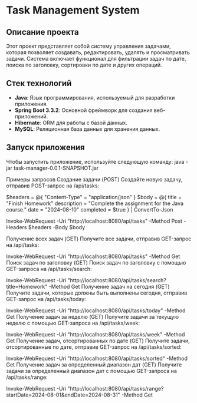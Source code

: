 # Task Management System

## Описание проекта

Этот проект представляет собой систему управления задачами, которая позволяет создавать, редактировать, удалять и просматривать задачи. Система включает функционал для фильтрации задач по дате, поиска по заголовку, сортировки по дате и других операций.

## Стек технологий

- **Java**: Язык программирования, используемый для разработки приложения.
- **Spring Boot 3.3.2**: Основной фреймворк для создания веб-приложений.
- **Hibernate**: ORM для работы с базой данных.
- **MySQL**: Реляционная база данных для хранения данных.

## Запуск приложения

Чтобы запустить приложение, используйте следующую команду:
java -jar task-manager-0.0.1-SNAPSHOT.jar

Примеры запросов
Создание задачи (POST)
Создайте новую задачу, отправив POST-запрос на /api/tasks:

$headers = @{
    "Content-Type" = "application/json"
}
$body = @{
    title = "Finish Homework"
    description = "Complete the assignment for the Java course."
    date = "2024-08-10"
    completed = $true
} | ConvertTo-Json

Invoke-WebRequest -Uri "http://localhost:8080/api/tasks" -Method Post -Headers $headers -Body $body

Получение всех задач (GET)
Получите все задачи, отправив GET-запрос на /api/tasks:

Invoke-WebRequest -Uri "http://localhost:8080/api/tasks" -Method Get
Поиск задач по заголовку (GET)
Поиск задач по заголовку с помощью GET-запроса на /api/tasks/search:

Invoke-WebRequest -Uri "http://localhost:8080/api/tasks/search?title=Homework" -Method Get
Получение задач на сегодня (GET)
Получите задачи, которые должны быть выполнены сегодня, отправив GET-запрос на /api/tasks/today:

Invoke-WebRequest -Uri "http://localhost:8080/api/tasks/today" -Method Get
Получение задач за неделю (GET)
Получите задачи за текущую неделю с помощью GET-запроса на /api/tasks/week:

Invoke-WebRequest -Uri "http://localhost:8080/api/tasks/week" -Method Get
Получение задач, отсортированных по дате (GET)
Получите задачи, отсортированные по дате, отправив GET-запрос на /api/tasks/sorted:

Invoke-WebRequest -Uri "http://localhost:8080/api/tasks/sorted" -Method Get
Получение задач за определенный диапазон дат (GET)
Получите задачи за определенный диапазон дат с помощью GET-запроса на /api/tasks/range:

Invoke-WebRequest -Uri "http://localhost:8080/api/tasks/range?startDate=2024-08-01&endDate=2024-08-31" -Method Get
